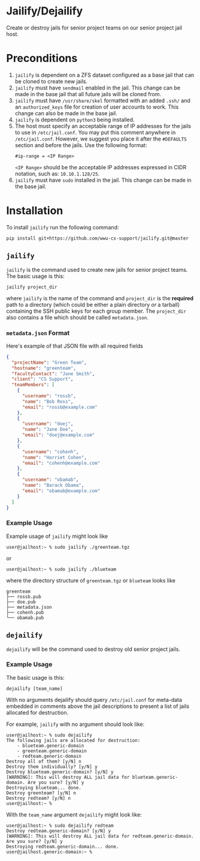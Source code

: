 # Jailify/Dejailify

Create or destroy jails for senior project teams on our senior project jail
host.

# Preconditions
1. `jailify` is dependent on a ZFS dataset configured as a base jail that can
    be cloned to create new jails. 
2. `jailify` must have `sendmail` enabled in the jail. This change can be made
   in the base jail that all future jails will be cloned from.
3. `jailify` must have `/usr/share/skel` formatted with an added `.ssh/` and an
   `authorized_keys` file for creation of user accounts to work. This change 
   can also be made in the base jail.
4. `jailify` is dependent on `python3` being installed.
5. The host must specify an acceptable range of IP addresses for the jails to
   use in `/etc/jail.conf`. You may put this comment anywhere in
   `/etc/jail.conf`. However, we suggest you place it after the `#DEFAULTS`
   section and before the jails. Use the following format:
   ```
   #ip-range = <IP Range>
   ``` 
   `<IP Range>` should be the acceptable IP addresses expressed in CIDR notation,
    such as: `10.10.1.128/25`.
6. `jailify` must have `sudo` installed in the jail. This change can be made
   in the base jail.

# Installation
To install `jailify` run the following command:
```
pip install git+https://github.com/wwu-cs-support/jailify.git@master
```

## `jailify`
`jailify` is the command used to create new jails for senior project teams. The
basic usage is this:
```
jailify project_dir
```
where `jailify` is the name of the command and `project_dir` is the **required**
path to a directory (which could be either a plain directory _or_ a tarball)
containing the SSH public keys for each group member. The `project_dir` also
contains a file which should be called `metadata.json`.

### `metadata.json` Format
Here's example of that JSON file with all required fields

```json
{
  "projectName": "Green Team",
  "hostname": "greenteam",
  "facultyContact": "Jane Smith",
  "client": "CS Support",
  "teamMembers": [
    {
      "username": "rossb",
      "name": "Bob Ross",
      "email": "rossb@example.com"
    },
    {
      "username": "doej",
      "name": "Jane Doe",
      "email": "doej@example.com"
    },
    {
      "username": "cohenh",
      "name": "Harriet Cohen",
      "email": "cohenh@example.com"
    },
    {
      "username": "obamab",
      "name": "Barack Obama",
      "email": "obamab@example.com"
    }
  ]
}
```

### Example Usage
Example usage of `jailify` might look like
```
user@jailhost:~ % sudo jailify ./greenteam.tgz
```
or
```
user@jailhost:~ % sudo jailify ./blueteam
```
where the directory structure of `greenteam.tgz` or `blueteam` looks like
```
greenteam
├── rossb.pub
├── doe.pub
├── metadata.json
├── cohenh.pub
└── obamab.pub
```

## `dejailify`

`dejailify` will be the command used to destroy old senior project jails.

### Example Usage

The basic usage is this:
```
dejailify [team_name]
```

With no arguments dejailify should query `/etc/jail.conf` for meta-data
embedded in comments above the jail descriptions to present a list of jails
allocated for destruction.

For example, `jailify` with no argument should look like:
```
user@jailhost:~ % sudo dejailify
The following jails are allocated for destruction:
    - blueteam.generic-domain
    - greenteam.generic-domain
    - redteam.generic-domain
Destroy all of them? [y/N] n
Destroy them individually? [y/N] y
Destroy blueteam.generic-domain? [y/N] y
[WARNING]: This will destroy ALL jail data for blueteam.generic-domain. Are you sure? [y/N] y
Destroying blueteam... done.
Destroy greenteam? [y/N] n
Destroy redteam? [y/N] n
user@jailhost:~ %
```
With the `team_name` argument `dejailify` might look like:
```
user@jailhost:~ % sudo dejailify redteam
Destroy redteam.generic-domain? [y/N] y
[WARNING]: This will destroy ALL jail data for redteam.generic-domain. Are you sure? [y/N] y
Destroying redteam.generic-domain... done.
user@jailhost.generic-domain:~ %
```
